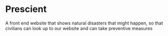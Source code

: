 # Prescient
A front end website that shows natural disasters that might happen, so that civilians can look up to our website and can take preventive measures
